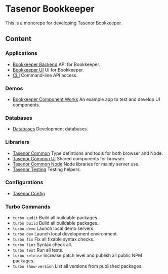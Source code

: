 # Tasenor Bookkeeper

This is a monorepo for developing Tasenor Bookkeeper.

## Content

### Applications

* [Bookkeeper Backend](./apps/bookkeeper-api/README.md) API for Bookkeeper.
* [Bookkeeper UI](./apps/bookkeeper/README.md) UI for Bookkeeper.
* [CLI](./apps/cli/README.md) Command-line API access.

### Demos

* [Bookkeeper Component Works](./examples/ui-playground/README.md) An example app to test and develop UI components.

### Databases

* [Databases](./databases/README.md) Development databases.

### Librariers

* [Tasenor Common](./packages/tasenor-common/README.md) Type defintions and tools for both browser and Node.
* [Tasenor Common UI](./packages/tasenor-common-ui/README.md) Shared components for browser.
* [Tasenor Common Node](./packages/tasenor-common-node/README.md) Node libraries for mainly server use.
* [Tasenor Testing](./packages/tasenor-testing/README.md) Testing helpers.

### Configurations

* [Tasenor Config](./packages/tasenot-config/README.md)

### Turbo Commands

* `turbo audit` Build all buildable packages.
* `turbo build` Build all buildable packages.
* `turbo demo` Launch local demo servers.
* `turbo dev` Launch local development environment.
* `turbo fix` Fix all fixable syntax checks.
* `turbo lint` Syntax check all.
* `turbo test` Run all tests.
* `turbo release` Increase patch level and publish all public NPM packages.
* `turbo show-version` List all versions from published packages.
